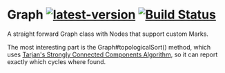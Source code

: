 # Graph [![latest-version](https://maven-badges.herokuapp.com/maven-central/com.github.t1/graph/badge.svg)](https://search.maven.org/artifact/com.github.t1/graph) [![Build Status](https://github.com/t1/graph/actions/workflows/maven.yml/badge.svg)](https://github.com/t1/graph/actions/workflows/maven.yml)

A straight forward Graph class with Nodes that support custom Marks.

The most interesting part is the Graph#topologicalSort() method, which uses [Tarjan's Strongly Connected Components Algorithm](https://en.wikipedia.org/wiki/Tarjan%27s_strongly_connected_components_algorithm), so it can report exactly which cycles where found.
